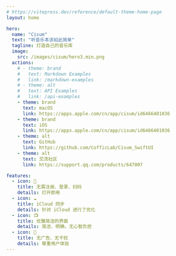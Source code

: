 ```yaml
---
# https://vitepress.dev/reference/default-theme-home-page
layout: home

hero:
  name: "Cisum"
  text: "听音乐本该如此简单"
  tagline: 打造自己的音乐库
  image: 
    src: /images/cisum/hero3.min.png
  actions:
    # - theme: brand
    #   text: Markdown Examples
    #   link: /markdown-examples
    # - theme: alt
    #   text: API Examples
    #   link: /api-examples
    - theme: brand
      text: macOS
      link: https://apps.apple.com/cn/app/cisum/id6466401036
    - theme: brand
      text: iOS
      link: https://apps.apple.com/cn/app/cisum/id6466401036
    - theme: alt
      text: GitHub
      link: https://github.com/CofficLab/Cisum_SwiftUI
    - theme: alt
      text: 交流社区
      link: https://support.qq.com/products/647007

features:
  - icon: 🔕
    title: 无需注册、登录、扫码
    details: 打开即用
  - icon: ☁️
    title: iCloud 同步
    details: 针对 iCloud 进行了优化
  - icon: 📺
    title: 优雅简洁的界面
    details: 简洁、明确，无心智负担
  - icon: 🍵
    title: 无广告、无干扰
    details: 尊重用户体验
---
```


<div class="flex flex-col items-center justify-center my-12">
  <div class="w-3/4 shadow-2xl">
    <img src="/images/cisum/hero.min.png" class="" alt="">
  </div>
</div>
